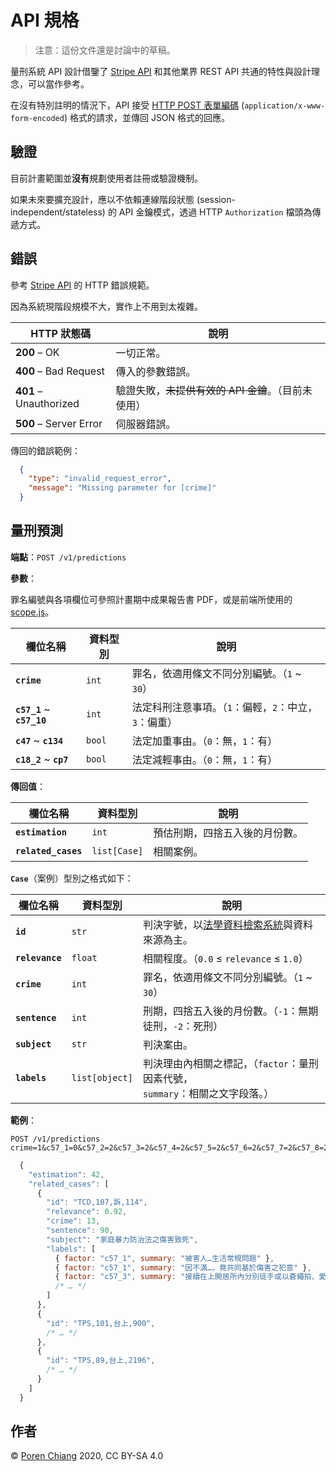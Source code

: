 API 規格
==========

> 注意：這份文件還是討論中的草稿。

量刑系統 API 設計借鑒了 [Stripe API](https://stripe.com/docs/api) 和其他業界 REST API 共通的特性與設計理念，可以當作參考。

在沒有特別註明的情況下，API 接受 [HTTP POST 表單編碼](https://en.wikipedia.org/wiki/POST_(HTTP)#Use_for_submitting_web_forms) (`application/x-www-form-encoded`) 格式的請求，並傳回 JSON 格式的回應。

驗證
----

目前計畫範圍並**沒有**規劃使用者註冊或驗證機制。

如果未來要擴充設計，應以不依賴連線階段狀態 (session-independent/stateless) 的 API 金鑰模式，透過 HTTP `Authorization` 檔頭為傳遞方式。

錯誤
----

參考 [Stripe API](https://stripe.com/docs/api/errors#errors) 的 HTTP 錯誤規範。

因為系統現階段規模不大，實作上不用到太複雜。

| HTTP 狀態碼 | 說明 |
|-------------|------|
| **200** – OK | 一切正常。 |
| **400** – Bad Request | 傳入的參數錯誤。 |
| **401** – Unauthorized | 驗證失敗，<s>未提供有效的 API 金鑰</s>。（目前未使用）  |
| **500** – Server Error | 伺服器錯誤。 |

傳回的錯誤範例：

```json
  {
    "type": "invalid_request_error",
    "message": "Missing parameter for [crime]"
  }
```

量刑預測
-------

**端點**：`POST /v1/predictions`

**參數**：

罪名編號與各項欄位可參照計畫期中成果報告書 PDF，或是前端所使用的 [scope.js](../src/scope.js#L40)。

| 欄位名稱 | 資料型別 | 說明 |
|----------|----------|------|
| **`crime`** | `int` | 罪名，依適用條文不同分別編號。（`1` ~ `30`） |
| **`c57_1`** ~ **`c57_10`** | `int` | 法定科刑注意事項。（`1`：偏輕，`2`：中立，`3`：偏重） |
| **`c47`** ~ **`c134`** | `bool` | 法定加重事由。（`0`：無，`1`：有） |
| **`c18_2`** ~ **`cp7`** | `bool` | 法定減輕事由。（`0`：無，`1`：有） |

**傳回值**：

| 欄位名稱 | 資料型別 | 說明 |
|----------|----------|------|
| **`estimation`** | `int` | 預估刑期，四捨五入後的月份數。 |
| **`related_cases`** | `list[Case]` | 相關案例。 |

**`Case`**（案例）型別之格式如下：

| 欄位名稱 | 資料型別 | 說明 |
|----------|----------|------|
| **`id`** | `str` | 判決字號，以[法學資料檢索系統](https://law.judicial.gov.tw/FJUD/)與資料來源為主。 |
| **`relevance`** | `float` | 相關程度。（`0.0` ≤ `relevance` ≤ `1.0`） |
| **`crime`** | `int` | 罪名，依適用條文不同分別編號。（`1` ~ `30`） |
| **`sentence`** | `int` | 刑期，四捨五入後的月份數。（`-1`：無期徒刑，`-2`：死刑） |
| **`subject`** | `str` | 判決案由。 |
| **`labels`** | `list[object]` | 判決理由內相關之標記，（`factor`：量刑因素代號，`summary`：相關之文字段落。） |

**範例**：

```
POST /v1/predictions
crime=1&c57_1=0&c57_2=2&c57_3=2&c57_4=2&c57_5=2&c57_6=2&c57_7=2&c57_8=2&c57_9=2&c57_10=2&c47=0&c112=0&c134=0&c18_2=0&c18_3=0&c19_2=0&c20=0&c23=0&c24_1=0&c25_2=0&c27_1=0&c30=0&c31_1=0&c59=0&c62=0&c63=0&cp14_1=0&cp7=0
```

```js
  {
    "estimation": 42,
    "related_cases": [
      {
        "id": "TCD,107,訴,114",
        "relevance": 0.92,
        "crime": 13,
        "sentence": 90,
        "subject": "家庭暴力防治法之傷害致死",
        "labels": [
          { factor: "c57_1", summary: "被害人…生活常規問題" },
          { factor: "c57_1", summary: "因不滿…，竟共同基於傷害之犯意" },
          { factor: "c57_3", summary: "接續在上開居所內分別徒手或以蒼蠅拍、愛的小手毆打…" },
          /* … */
        ]
      },
      {
        "id": "TPS,101,台上,900",
        /* … */
      },
      {
        "id": "TPS,89,台上,2196",
        /* … */
      }
    ]
  }
```

作者
----

© [Poren Chiang](https://poren.tw/) 2020, CC BY-SA 4.0
